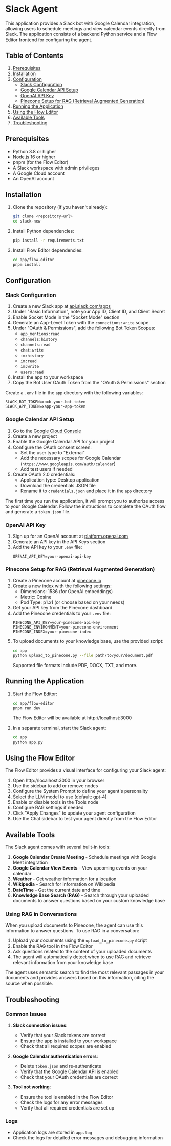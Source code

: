 # Slack Agent

This application provides a Slack bot with Google Calendar integration, allowing users to schedule meetings and view calendar events directly from Slack. The application consists of a backend Python service and a Flow Editor frontend for configuring the agent.

## Table of Contents

1. [Prerequisites](#prerequisites)
2. [Installation](#installation)
3. [Configuration](#configuration)
   - [Slack Configuration](#slack-configuration)
   - [Google Calendar API Setup](#google-calendar-api-setup)
   - [OpenAI API Key](#openai-api-key)
   - [Pinecone Setup for RAG (Retrieval Augmented Generation)](#pinecone-setup-for-rag-retrieval-augmented-generation)
4. [Running the Application](#running-the-application)
5. [Using the Flow Editor](#using-the-flow-editor)
6. [Available Tools](#available-tools)
7. [Troubleshooting](#troubleshooting)

## Prerequisites

- Python 3.8 or higher
- Node.js 16 or higher
- pnpm (for the Flow Editor)
- A Slack workspace with admin privileges
- A Google Cloud account
- An OpenAI account

## Installation

1. Clone the repository (if you haven't already):
   ```bash
   git clone <repository-url>
   cd slack-new
   ```

2. Install Python dependencies:
   ```bash
   pip install -r requirements.txt
   ```

3. Install Flow Editor dependencies:
   ```bash
   cd app/flow-editor
   pnpm install
   ```

## Configuration

### Slack Configuration

1. Create a new Slack app at [api.slack.com/apps](https://api.slack.com/apps)
2. Under "Basic Information", note your App ID, Client ID, and Client Secret
3. Enable Socket Mode in the "Socket Mode" section
4. Generate an App-Level Token with the `connections:write` scope
5. Under "OAuth & Permissions", add the following Bot Token Scopes:
   - `app_mentions:read`
   - `channels:history`
   - `channels:read`
   - `chat:write`
   - `im:history`
   - `im:read`
   - `im:write`
   - `users:read`
6. Install the app to your workspace
7. Copy the Bot User OAuth Token from the "OAuth & Permissions" section

Create a `.env` file in the `app` directory with the following variables:
```
SLACK_BOT_TOKEN=xoxb-your-bot-token
SLACK_APP_TOKEN=xapp-your-app-token
```

### Google Calendar API Setup

1. Go to the [Google Cloud Console](https://console.cloud.google.com/)
2. Create a new project
3. Enable the Google Calendar API for your project
4. Configure the OAuth consent screen:
   - Set the user type to "External"
   - Add the necessary scopes for Google Calendar (`https://www.googleapis.com/auth/calendar`)
   - Add test users if needed
5. Create OAuth 2.0 credentials:
   - Application type: Desktop application
   - Download the credentials JSON file
   - Rename it to `credentials.json` and place it in the `app` directory

The first time you run the application, it will prompt you to authorize access to your Google Calendar. Follow the instructions to complete the OAuth flow and generate a `token.json` file.

### OpenAI API Key

1. Sign up for an OpenAI account at [platform.openai.com](https://platform.openai.com/)
2. Generate an API key in the API Keys section
3. Add the API key to your `.env` file:
   ```
   OPENAI_API_KEY=your-openai-api-key
   ```

### Pinecone Setup for RAG (Retrieval Augmented Generation)

1. Create a Pinecone account at [pinecone.io](https://www.pinecone.io/)
2. Create a new index with the following settings:
   - Dimensions: 1536 (for OpenAI embeddings)
   - Metric: Cosine
   - Pod Type: p1.x1 (or choose based on your needs)
3. Get your API key from the Pinecone dashboard
4. Add the Pinecone credentials to your `.env` file:
   ```
   PINECONE_API_KEY=your-pinecone-api-key
   PINECONE_ENVIRONMENT=your-pinecone-environment
   PINECONE_INDEX=your-pinecone-index
   ```
5. To upload documents to your knowledge base, use the provided script:
   ```bash
   cd app
   python upload_to_pinecone.py --file path/to/your/document.pdf
   ```
   Supported file formats include PDF, DOCX, TXT, and more.

## Running the Application

1. Start the Flow Editor:
   ```bash
   cd app/flow-editor
   pnpm run dev
   ```
   The Flow Editor will be available at http://localhost:3000

2. In a separate terminal, start the Slack agent:
   ```bash
   cd app
   python app.py
   ```

## Using the Flow Editor

The Flow Editor provides a visual interface for configuring your Slack agent:

1. Open http://localhost:3000 in your browser
2. Use the sidebar to add or remove nodes
3. Configure the System Prompt to define your agent's personality
4. Select the LLM model to use (default: gpt-4)
5. Enable or disable tools in the Tools node
6. Configure RAG settings if needed
7. Click "Apply Changes" to update your agent configuration
8. Use the Chat sidebar to test your agent directly from the Flow Editor

## Available Tools

The Slack agent comes with several built-in tools:

1. **Google Calendar Create Meeting** - Schedule meetings with Google Meet integration
2. **Google Calendar View Events** - View upcoming events on your calendar
3. **Weather** - Get weather information for a location
4. **Wikipedia** - Search for information on Wikipedia
5. **DateTime** - Get the current date and time
6. **Knowledge Base Search (RAG)** - Search through your uploaded documents to answer questions based on your custom knowledge base

### Using RAG in Conversations

When you upload documents to Pinecone, the agent can use this information to answer questions. To use RAG in a conversation:

1. Upload your documents using the `upload_to_pinecone.py` script
2. Enable the RAG tool in the Flow Editor
3. Ask questions related to the content of your uploaded documents
4. The agent will automatically detect when to use RAG and retrieve relevant information from your knowledge base

The agent uses semantic search to find the most relevant passages in your documents and provides answers based on this information, citing the source when possible.

## Troubleshooting

### Common Issues

1. **Slack connection issues**:
   - Verify that your Slack tokens are correct
   - Ensure the app is installed to your workspace
   - Check that all required scopes are enabled

2. **Google Calendar authentication errors**:
   - Delete `token.json` and re-authenticate
   - Verify that the Google Calendar API is enabled
   - Check that your OAuth credentials are correct

3. **Tool not working**:
   - Ensure the tool is enabled in the Flow Editor
   - Check the logs for any error messages
   - Verify that all required credentials are set up

### Logs

- Application logs are stored in `app.log`
- Check the logs for detailed error messages and debugging information
